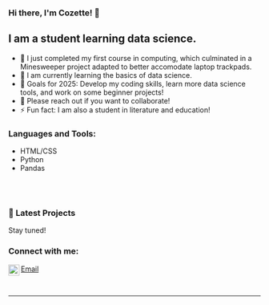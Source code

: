### Hi there, I'm Cozette! 👋

## I am a student learning data science.

- 🔭  I just completed my first course in computing, which culminated in a Minesweeper project adapted to better accomodate laptop trackpads.
- 🌱  I am currently learning the basics of data science.
- 🥅  Goals for 2025: Develop my coding skills, learn more data science tools, and work on some beginner projects!
- 👯  Please reach out if you want to collaborate!
- ⚡ Fun fact: I am also a student in literature and education!

### Languages and Tools:

- HTML/CSS
- Python
- Pandas

<br />
<br />


### 📕 Latest Projects

Stay tuned!

### Connect with me:

[<img align="left" alt="codeSTACKr | LinkedIn" width="22px" src="https://cdn.jsdelivr.net/npm/simple-icons@v3/icons/linkedin.svg" />][linkedin]
[Email](mailto:cbrown64@nd.edu)


<br />

---

[linkedin]: https://www.linkedin.com/in/cozette-brown/
